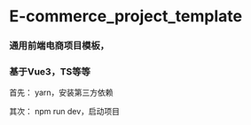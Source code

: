 # E-commerce_project_template
### 通用前端电商项目模板，
### 基于Vue3，TS等等
首先：
yarn，安装第三方依赖

其次：
npm run dev，启动项目

